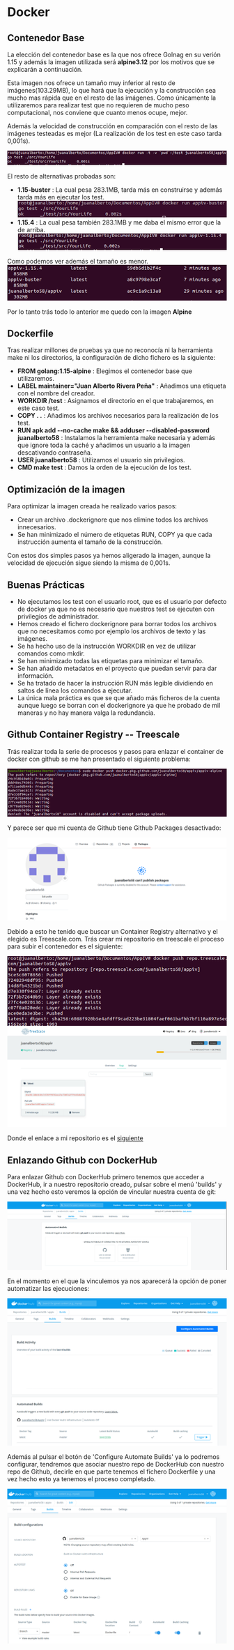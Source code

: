 # Docker

## Contenedor Base
La elección del contenedor base es la que nos ofrece Golnag en su verión 1.15 y además la imagen utilizada será **alpine3.12** por los motivos que se explicarán a continuación. 

Esta imagen nos ofrece un tamaño muy inferior al resto de imágenes(103.29MB), lo que hará que la ejecución y la construcción sea mucho mas rápida que en el resto de las imágenes. Como únicamente la utilizaremos para realizar test que no requieren de mucho peso computacional, nos conviene que cuanto menos ocupe, mejor.

Además la velocidad de construcción en comparación con el resto de las imágenes testeadas es mejor (La realización de los test en este caso tarda 0,001s).

![Ejecución test](../image/Ejecucion_docker.png)

El resto de alternativas probadas son:
- **1.15-buster** : La cual pesa 283.1MB, tarda más en construirse y además tarda más en ejecutar los test.
![Ejecución de otras versiones](../image/Ejecucion-buster.png)
- **1.15.4** : La cual pesa también 283.1MB y me daba el mismo error que la de arriba.
![Ejecución de otras versiones](../image/Ejecucion_1_15_4.png)

Como podemos ver además el tamaño es menor.
![Ejecución de otras versiones](../image/tamaños.png)

Por lo tanto trás todo lo anterior me quedo con la imagen **Alpine**


## Dockerfile
Tras realizar millones de pruebas ya que no reconocía ni la herramienta make ni los directorios, la configuración de dicho fichero es la siguiente:
- **FROM golang:1.15-alpine** : Elegimos el contenedor base que utilizaremos.
- **LABEL maintainer="Juan Alberto Rivera Peña"** : Añadimos una etiqueta con el nombre del creador.
- **WORKDIR /test** : Asignamos el directorio en el que trabajaremos, en este caso test.
- **COPY . .** : Añadimos los archivos necesarios para la realización de los test.
- **RUN apk add --no-cache make && adduser --disabled-password juanalberto58** : Instalamos la herramienta make necesaria y además que ignore toda la caché y añadimos un usuario a la imagen descativando contraseña.
- **USER juanalberto58** : Utilizamos el usuario sin privilegios.
- **CMD make test** : Damos la orden de la ejecución de los test.


## Optimización de la imagen
Para optimizar la imagen creada he realizado varios pasos:
- Crear un archivo .dockerignore que nos elimine todos los archivos innecesarios.
- Se han minimizado el número de etiquetas RUN, COPY ya que cada instrucción aumenta el tamaño de la construcción.

Con estos dos simples pasos ya hemos aligerado la imagen, aunque la velocidad de ejecución sigue siendo la misma de 0,001s.

## Buenas Prácticas
- No ejecutamos los test con el usuario root, que es el usuario por defecto de docker ya que no es necesario que nuestros test se ejecuten con privilegios de administrador.
- Hemos creado el fichero dockerignore para borrar todos los archivos que no necesitamos como por ejemplo los archivos de texto y las imágenes. 
- Se ha hecho uso de la instrucción WORKDIR en vez de utilizar comandos como mkdir.
- Se han minimizado todas las etiquetas para minimizar el tamaño.
- Se han añadido metadatos en el proyecto que puedan servir para dar información.
- Se ha tratado de hacer la instrucción RUN más legible dividiendo en saltos de línea los comandos a ejecutar.
- La única mala práctica es que se que añado más ficheros de la cuenta aunque luego se borran con el dockerignore ya que he probado de mil maneras y no hay manera valga la redundancia.


## Github Container Registry -- Treescale
Trás realizar toda la serie de procesos y pasos para enlazar el container de docker con github se me han presentado el siguiente problema:

![Container Registry](../image/Container_registry.png)

Y parece ser que mi cuenta de Github tiene Github Packages desactivado:

![Container Registry](../image/github_package.png)

Debido a esto he tenido que buscar un Container Registry alternativo y el elegido es Treescale.com. Trás crear mi repositorio en treescale el proceso para subir el contenedor es el siguiente:

![Treescale](../image/treescale.png)
![Treescale1](../image/treescale1.png)

Donde el enlace a mi repositorio es el [siguiente](https://repo.treescale.com/juanalberto58/appiv)

## Enlazando Github con DockerHub

Para enlazar Github con DockerHub primero tenemos que acceder a DockerHub, ir a nuestro repositorio creado, pulsar sobre el menú 'builds' y una vez hecho esto veremos la opción de vincular nuestra cuenta de git: 

![Linkear Github con DockerHub](../image/linkear_git_dockerhub.png)

En el momento en el que la vinculemos ya nos aparecerá la opción de poner automatizar las ejecuciones:

![Automatiza Builds](../image/Automatizar_builds.png)

Además al pulsar el botón de 'Configure Automate Builds' ya lo podremos configurar, tendremos que asociar nuestro repo de DockerHub con nuestro repo de Github, decirle en que parte tenemos el fichero Dockerfile y una vez hecho esto ya tenemos el proceso completado.

![Automatiza Builds](../image/menu_final.png)





